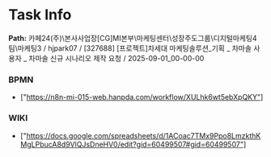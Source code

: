 # Task Info

**Path:** 카페24(주)\본사사업장\[CG]MI본부\마케팅센터\성장주도그룹\디지털마케팅4팀\마케팅3 / hjpark07 / [327688] [프로젝트]차세대 마케팅솔루션_기획 _ 차마솔 사용자 _ 차마솔 신규 시나리오 제작 요청 / 2025-09-01_00-00-00

### BPMN
- ["https://n8n-mi-015-web.hanpda.com/workflow/XULhk6wt5ebXpQKY"]

### WIKI
- ["https://docs.google.com/spreadsheets/d/1ACoac7TMx9Ppo8LmzkthKMgLPbucA8d9VlQJsDneHV0/edit?gid=60499507#gid=60499507"]

